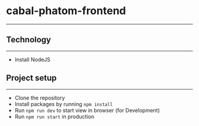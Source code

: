 #                                              cabal-phatom-frontend

---

## Technology

---

- Install NodeJS

## Project setup

---

- Clone the repository
- Install packages by running `npm install`
- Run `npm run dev` to start view in browser (for Development)
- Run `npm run start` in production
